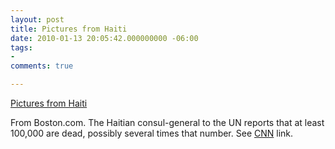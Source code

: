```yaml
---
layout: post
title: Pictures from Haiti
date: 2010-01-13 20:05:42.000000000 -06:00
tags:
- 
comments: true

---
```

<p><a href="http://www.boston.com/bigpicture/2010/01/earthquake_in_haiti.html">Pictures from Haiti</a>
<div class="link_description">
<p>From Boston.com. The Haitian consul-general to the UN reports that at least 100,000 are dead, possibly several times that number. See <a href="http://www.cnn.com/2010/WORLD/americas/01/13/haiti.earthquake/index.html">CNN</a> link.</p>
</div>
